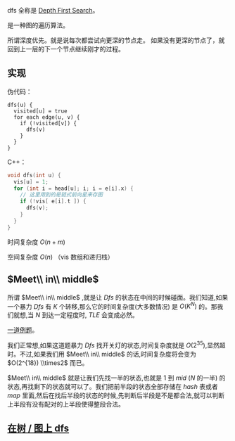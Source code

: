 dfs 全称是 [Depth First Search](https://en.wikipedia.org/wiki/Depth-first_search)。

是一种图的遍历算法。

所谓深度优先。就是说每次都尝试向更深的节点走。
如果没有更深的节点了，就回到上一层的下一个节点继续刚才的过程。

## 实现

伪代码：

    dfs(u) {
      visited[u] = true
      for each edge(u, v) {
        if (!visited[v]) {
          dfs(v)
        }
      }
    }

C++：

```c++
void dfs(int u) {
  vis[u] = 1;
  for (int i = head[u]; i; i = e[i].x) {
    // 这里用到的是链式前向星来存图
    if (!vis[ e[i].t ]) {
      dfs(v);
    }
  }
}
```

时间复杂度 $O(n + m)$

空间复杂度 $O(n)$ （vis 数组和递归栈）

## $Meet\\ in\\ middle$

所谓 $Meet\\ in\\ middle$ ,就是让 $Dfs$ 的状态在中间的时候碰面。我们知道,如果一个暴力 $Dfs$ 有 $K$ 个转移,那么它的时间复杂度(大多数情况) 是 $O(K^N)$ 的。那我们就想,当 $N$ 到达一定程度时, $TLE$ 会变成必然。

[一道例题](https://www.luogu.org/problemnew/show/P2962)。

我们正常想,如果这道题暴力 $Dfs$ 找开关灯的状态,时间复杂度就是 $O(2^{35})$,显然超时。不过,如果我们用 $Meet\\ in\\ middle$ 的话,时间复杂度将会变为 $O(2^{18}) \\times2$ 而已。

$Meet\\ in\\ middle$ 就是让我们先找一半的状态,也就是 $1$ 到 $mid$ ($N$ 的一半) 的状态,再找剩下的状态就可以了。我们把前半段的状态全部存储在 $hash$ 表或者 $map$ 里面,然后在找后半段的状态的时候,先判断后半段是不是都合法,就可以判断上半段有没有配对的上半段使得整段合法。

## [在树 / 图上 dfs](/graph/traverse)
